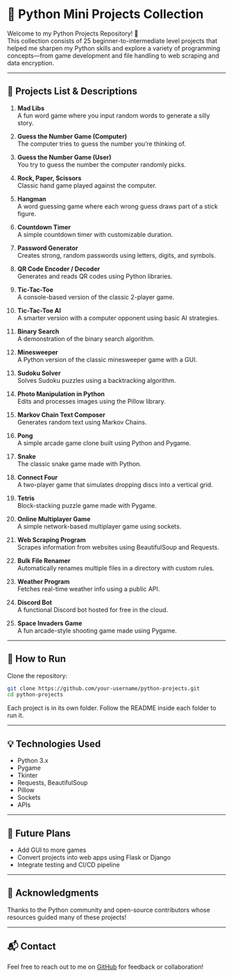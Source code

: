 
# 🐍 Python Mini Projects Collection

Welcome to my Python Projects Repository! 🚀  
This collection consists of 25 beginner-to-intermediate level projects that helped me sharpen my Python skills and explore a variety of programming concepts—from game development and file handling to web scraping and data encryption.

---

## 📜 Projects List & Descriptions

1. **Mad Libs**  
   A fun word game where you input random words to generate a silly story.

2. **Guess the Number Game (Computer)**  
   The computer tries to guess the number you’re thinking of.

3. **Guess the Number Game (User)**  
   You try to guess the number the computer randomly picks.

4. **Rock, Paper, Scissors**  
   Classic hand game played against the computer.

5. **Hangman**  
   A word guessing game where each wrong guess draws part of a stick figure.

6. **Countdown Timer**  
   A simple countdown timer with customizable duration.

7. **Password Generator**  
   Creates strong, random passwords using letters, digits, and symbols.

8. **QR Code Encoder / Decoder**  
   Generates and reads QR codes using Python libraries.

9. **Tic-Tac-Toe**  
   A console-based version of the classic 2-player game.

10. **Tic-Tac-Toe AI**  
   A smarter version with a computer opponent using basic AI strategies.

11. **Binary Search**  
   A demonstration of the binary search algorithm.

12. **Minesweeper**  
   A Python version of the classic minesweeper game with a GUI.

13. **Sudoku Solver**  
   Solves Sudoku puzzles using a backtracking algorithm.

14. **Photo Manipulation in Python**  
   Edits and processes images using the Pillow library.

15. **Markov Chain Text Composer**  
   Generates random text using Markov Chains.

16. **Pong**  
   A simple arcade game clone built using Python and Pygame.

17. **Snake**  
   The classic snake game made with Python.

18. **Connect Four**  
   A two-player game that simulates dropping discs into a vertical grid.

19. **Tetris**  
   Block-stacking puzzle game made with Pygame.

20. **Online Multiplayer Game**  
   A simple network-based multiplayer game using sockets.

21. **Web Scraping Program**  
   Scrapes information from websites using BeautifulSoup and Requests.

22. **Bulk File Renamer**  
   Automatically renames multiple files in a directory with custom rules.

23. **Weather Program**  
   Fetches real-time weather info using a public API.

24. **Discord Bot**  
   A functional Discord bot hosted for free in the cloud.

25. **Space Invaders Game**  
   A fun arcade-style shooting game made using Pygame.

---

## 📁 How to Run

Clone the repository:

```bash
git clone https://github.com/your-username/python-projects.git
cd python-projects
```

Each project is in its own folder. Follow the README inside each folder to run it.

---

## 💡 Technologies Used

- Python 3.x
- Pygame
- Tkinter
- Requests, BeautifulSoup
- Pillow
- Sockets
- APIs

---

## 🌟 Future Plans

- Add GUI to more games
- Convert projects into web apps using Flask or Django
- Integrate testing and CI/CD pipeline

---

## 🙌 Acknowledgments

Thanks to the Python community and open-source contributors whose resources guided many of these projects!

---

## 📬 Contact

Feel free to reach out to me on [GitHub](https://github.com/your-username) for feedback or collaboration!
